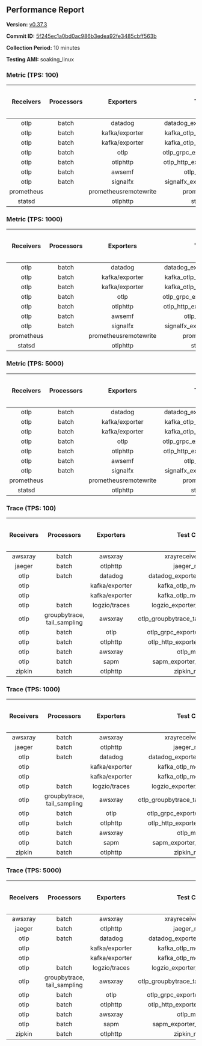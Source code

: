 ## Performance Report

**Version:** [v0.37.3](https://github.com/aws-observability/aws-otel-collector/releases/tag/v0.37.3)

**Commit ID:** [5f245ec1a0bd0ac986b3edea92fe3485cbff563b](https://github.com/aws-observability/aws-otel-collector/commit/5f245ec1a0bd0ac986b3edea92fe3485cbff563b)

**Collection Period:** 10 minutes

**Testing AMI:** soaking_linux


### Metric (TPS: 100)
| Receivers | Processors | Exporters | Test Case | Data Type | Instance Type | Avg CPU Usage (Percent) | Avg Memory Usage (Megabytes) | Max CPU Usage (Percent) | Max Memory Usage (Megabytes) |
|:---------:|:----------:|:---------:|:---------:|:---------:|:-------------:|:-----------------------:|:----------------------------:|:-----------------------:|:----------------------------:|
| otlp | batch | datadog | datadog_exporter_metric_mock | otlp | m5.2xlarge | 0.48 | 95.33 | 0.70 | 96.89 |
| otlp | batch | kafka/exporter | kafka_otlp_metric_mock_2_8_1 | otlp | m5.2xlarge | 1.36 | 98.74 | 2.40 | 101.55 |
| otlp | batch | kafka/exporter | kafka_otlp_metric_mock_3_2_0 | otlp | m5.2xlarge | 0.21 | 95.45 | 0.70 | 96.27 |
| otlp | batch | otlp | otlp_grpc_exporter_metric_mock | otlp | m5.2xlarge | 0.18 | 86.18 | 0.40 | 87.62 |
| otlp | batch | otlphttp | otlp_http_exporter_metric_mock | otlp | m5.2xlarge | 0.21 | 95.97 | 0.40 | 99.13 |
| otlp | batch | awsemf | otlp_metric_mock | otlp | m5.2xlarge | 0.41 | 91.20 | 0.70 | 92.22 |
| otlp | batch | signalfx | signalfx_exporter_metric_mock | otlp | m5.2xlarge | 0.23 | 97.28 | 0.40 | 100.36 |
| prometheus |  | prometheusremotewrite | prometheus_mock | prometheus | m5.2xlarge | 0.08 | 92.08 | 0.30 | 92.89 |
| statsd |  | otlphttp | statsd_mock | statsd | m5.2xlarge | 0.01 | 77.65 | 0.10 | 78.26 |

### Metric (TPS: 1000)
| Receivers | Processors | Exporters | Test Case | Data Type | Instance Type | Avg CPU Usage (Percent) | Avg Memory Usage (Megabytes) | Max CPU Usage (Percent) | Max Memory Usage (Megabytes) |
|:---------:|:----------:|:---------:|:---------:|:---------:|:-------------:|:-----------------------:|:----------------------------:|:-----------------------:|:----------------------------:|
| otlp | batch | datadog | datadog_exporter_metric_mock | otlp | m5.2xlarge | 2.21 | 97.87 | 2.30 | 99.76 |
| otlp | batch | kafka/exporter | kafka_otlp_metric_mock_2_8_1 | otlp | m5.2xlarge | 0.51 | 96.75 | 0.60 | 97.60 |
| otlp | batch | kafka/exporter | kafka_otlp_metric_mock_3_2_0 | otlp | m5.2xlarge | 0.50 | 96.61 | 0.70 | 97.48 |
| otlp | batch | otlp | otlp_grpc_exporter_metric_mock | otlp | m5.2xlarge | 0.44 | 93.69 | 0.60 | 114.91 |
| otlp | batch | otlphttp | otlp_http_exporter_metric_mock | otlp | m5.2xlarge | 0.57 | 97.52 | 0.70 | 100.85 |
| otlp | batch | awsemf | otlp_metric_mock | otlp | m5.2xlarge | 1.74 | 94.50 | 2.00 | 95.32 |
| otlp | batch | signalfx | signalfx_exporter_metric_mock | otlp | m5.2xlarge | 0.85 | 96.77 | 1.00 | 98.68 |
| prometheus |  | prometheusremotewrite | prometheus_mock | prometheus | m5.2xlarge | 0.81 | 116.20 | 1.70 | 124.97 |
| statsd |  | otlphttp | statsd_mock | statsd | m5.2xlarge | 0.01 | 76.20 | 0.20 | 76.91 |

### Metric (TPS: 5000)
| Receivers | Processors | Exporters | Test Case | Data Type | Instance Type | Avg CPU Usage (Percent) | Avg Memory Usage (Megabytes) | Max CPU Usage (Percent) | Max Memory Usage (Megabytes) |
|:---------:|:----------:|:---------:|:---------:|:---------:|:-------------:|:-----------------------:|:----------------------------:|:-----------------------:|:----------------------------:|
| otlp | batch | datadog | datadog_exporter_metric_mock | otlp | m5.2xlarge | 10.10 | 116.36 | 10.90 | 121.36 |
| otlp | batch | kafka/exporter | kafka_otlp_metric_mock_2_8_1 | otlp | m5.2xlarge | 11.67 | 114.14 | 13.90 | 118.62 |
| otlp | batch | kafka/exporter | kafka_otlp_metric_mock_3_2_0 | otlp | m5.2xlarge | 13.20 | 114.24 | 14.60 | 117.29 |
| otlp | batch | otlp | otlp_grpc_exporter_metric_mock | otlp | m5.2xlarge | 1.46 | 96.71 | 1.70 | 98.70 |
| otlp | batch | otlphttp | otlp_http_exporter_metric_mock | otlp | m5.2xlarge | 2.00 | 101.17 | 2.30 | 103.61 |
| otlp | batch | awsemf | otlp_metric_mock | otlp | m5.2xlarge | 8.98 | 106.41 | 9.50 | 108.42 |
| otlp | batch | signalfx | signalfx_exporter_metric_mock | otlp | m5.2xlarge | 3.86 | 100.56 | 4.10 | 104.10 |
| prometheus |  | prometheusremotewrite | prometheus_mock | prometheus | m5.2xlarge | 4.86 | 219.29 | 8.10 | 253.95 |
| statsd |  | otlphttp | statsd_mock | statsd | m5.2xlarge | 0.01 | 76.54 | 0.10 | 77.09 |

### Trace (TPS: 100)
| Receivers | Processors | Exporters | Test Case | Data Type | Instance Type | Avg CPU Usage (Percent) | Avg Memory Usage (Megabytes) | Max CPU Usage (Percent) | Max Memory Usage (Megabytes) |
|:---------:|:----------:|:---------:|:---------:|:---------:|:-------------:|:-----------------------:|:----------------------------:|:-----------------------:|:----------------------------:|
| awsxray | batch | awsxray | xrayreceiver_mock | xray | m5.2xlarge | 4.33 | 91.80 | 4.60 | 92.93 |
| jaeger | batch | otlphttp | jaeger_mock | jaeger | m5.2xlarge | 0.03 | 76.67 | 0.20 | 77.49 |
| otlp | batch | datadog | datadog_exporter_trace_mock | otlp | m5.2xlarge | 0.06 | 80.07 | 0.20 | 80.20 |
| otlp |  | kafka/exporter | kafka_otlp_mock_2_8_1 | otlp | m5.2xlarge | 0.05 | 81.95 | 0.20 | 83.18 |
| otlp |  | kafka/exporter | kafka_otlp_mock_3_2_0 | otlp | m5.2xlarge | 0.06 | 80.59 | 0.20 | 83.01 |
| otlp | batch | logzio/traces | logzio_exporter_trace_mock | otlp | m5.2xlarge | 0.04 | 75.47 | 0.20 | 76.94 |
| otlp | groupbytrace, tail_sampling | awsxray | otlp_groupbytrace_tailsampling_mock | otlp | m5.2xlarge | 0.03 | 79.28 | 0.20 | 79.87 |
| otlp | batch | otlp | otlp_grpc_exporter_trace_mock | otlp | m5.2xlarge | 0.04 | 79.56 | 0.20 | 80.42 |
| otlp | batch | otlphttp | otlp_http_exporter_trace_mock | otlp | m5.2xlarge | 0.04 | 76.59 | 0.20 | 77.27 |
| otlp | batch | awsxray | otlp_mock | otlp | m5.2xlarge | 0.04 | 75.10 | 0.20 | 76.01 |
| otlp | batch | sapm | sapm_exporter_trace_mock | otlp | m5.2xlarge | 0.04 | 75.73 | 0.20 | 76.56 |
| zipkin | batch | otlphttp | zipkin_mock | zipkin | m5.2xlarge | 0.04 | 77.58 | 0.20 | 77.91 |

### Trace (TPS: 1000)
| Receivers | Processors | Exporters | Test Case | Data Type | Instance Type | Avg CPU Usage (Percent) | Avg Memory Usage (Megabytes) | Max CPU Usage (Percent) | Max Memory Usage (Megabytes) |
|:---------:|:----------:|:---------:|:---------:|:---------:|:-------------:|:-----------------------:|:----------------------------:|:-----------------------:|:----------------------------:|
| awsxray | batch | awsxray | xrayreceiver_mock | xray | m5.2xlarge | 19.61 | 95.65 | 20.00 | 97.46 |
| jaeger | batch | otlphttp | jaeger_mock | jaeger | m5.2xlarge | 0.05 | 75.76 | 0.20 | 76.78 |
| otlp | batch | datadog | datadog_exporter_trace_mock | otlp | m5.2xlarge | 0.05 | 79.83 | 0.20 | 80.08 |
| otlp |  | kafka/exporter | kafka_otlp_mock_2_8_1 | otlp | m5.2xlarge | 0.06 | 83.24 | 0.20 | 84.73 |
| otlp |  | kafka/exporter | kafka_otlp_mock_3_2_0 | otlp | m5.2xlarge | 0.17 | 80.91 | 0.30 | 81.74 |
| otlp | batch | logzio/traces | logzio_exporter_trace_mock | otlp | m5.2xlarge | 0.04 | 75.98 | 0.20 | 77.05 |
| otlp | groupbytrace, tail_sampling | awsxray | otlp_groupbytrace_tailsampling_mock | otlp | m5.2xlarge | 0.03 | 76.17 | 0.20 | 76.71 |
| otlp | batch | otlp | otlp_grpc_exporter_trace_mock | otlp | m5.2xlarge | 0.03 | 79.28 | 0.20 | 80.67 |
| otlp | batch | otlphttp | otlp_http_exporter_trace_mock | otlp | m5.2xlarge | 0.03 | 77.09 | 0.20 | 78.05 |
| otlp | batch | awsxray | otlp_mock | otlp | m5.2xlarge | 0.04 | 77.14 | 0.20 | 78.27 |
| otlp | batch | sapm | sapm_exporter_trace_mock | otlp | m5.2xlarge | 0.04 | 75.77 | 0.10 | 76.61 |
| zipkin | batch | otlphttp | zipkin_mock | zipkin | m5.2xlarge | 0.04 | 77.26 | 0.10 | 78.58 |

### Trace (TPS: 5000)
| Receivers | Processors | Exporters | Test Case | Data Type | Instance Type | Avg CPU Usage (Percent) | Avg Memory Usage (Megabytes) | Max CPU Usage (Percent) | Max Memory Usage (Megabytes) |
|:---------:|:----------:|:---------:|:---------:|:---------:|:-------------:|:-----------------------:|:----------------------------:|:-----------------------:|:----------------------------:|
| awsxray | batch | awsxray | xrayreceiver_mock | xray | m5.2xlarge | 26.90 | 105.97 | 28.00 | 112.00 |
| jaeger | batch | otlphttp | jaeger_mock | jaeger | m5.2xlarge | 0.04 | 75.69 | 0.10 | 76.47 |
| otlp | batch | datadog | datadog_exporter_trace_mock | otlp | m5.2xlarge | 0.05 | 78.73 | 0.20 | 79.69 |
| otlp |  | kafka/exporter | kafka_otlp_mock_2_8_1 | otlp | m5.2xlarge | 0.17 | 84.16 | 0.30 | 85.82 |
| otlp |  | kafka/exporter | kafka_otlp_mock_3_2_0 | otlp | m5.2xlarge | 0.13 | 82.52 | 0.30 | 83.65 |
| otlp | batch | logzio/traces | logzio_exporter_trace_mock | otlp | m5.2xlarge | 0.04 | 76.49 | 0.20 | 76.87 |
| otlp | groupbytrace, tail_sampling | awsxray | otlp_groupbytrace_tailsampling_mock | otlp | m5.2xlarge | 0.03 | 76.21 | 0.20 | 77.19 |
| otlp | batch | otlp | otlp_grpc_exporter_trace_mock | otlp | m5.2xlarge | 0.04 | 78.93 | 0.10 | 80.20 |
| otlp | batch | otlphttp | otlp_http_exporter_trace_mock | otlp | m5.2xlarge | 0.03 | 75.89 | 0.10 | 76.84 |
| otlp | batch | awsxray | otlp_mock | otlp | m5.2xlarge | 0.04 | 77.79 | 0.20 | 79.33 |
| otlp | batch | sapm | sapm_exporter_trace_mock | otlp | m5.2xlarge | 0.04 | 75.09 | 0.20 | 76.23 |
| zipkin | batch | otlphttp | zipkin_mock | zipkin | m5.2xlarge | 0.04 | 75.83 | 0.20 | 77.00 |
